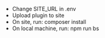 - Change SITE_URL in .env
- Upload plugin to site
- On site, run: composer install
- On local machine, run: npm run bs